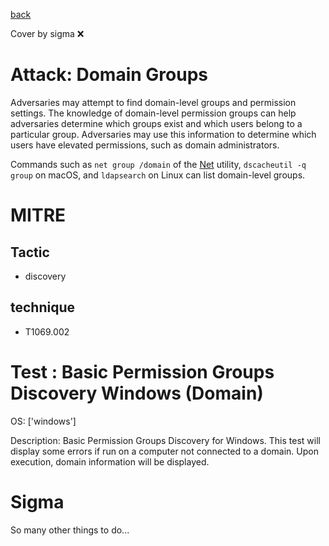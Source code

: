 [back](../index.md)

Cover by sigma :x: 

# Attack: Domain Groups

 Adversaries may attempt to find domain-level groups and permission settings. The knowledge of domain-level permission groups can help adversaries determine which groups exist and which users belong to a particular group. Adversaries may use this information to determine which users have elevated permissions, such as domain administrators.

Commands such as <code>net group /domain</code> of the [Net](https://attack.mitre.org/software/S0039) utility,  <code>dscacheutil -q group</code> on macOS, and <code>ldapsearch</code> on Linux can list domain-level groups.

# MITRE
## Tactic
  - discovery

## technique
  - T1069.002

# Test : Basic Permission Groups Discovery Windows (Domain)

OS: ['windows']

Description: Basic Permission Groups Discovery for Windows. This test will display some errors if run on a computer not connected to a domain. Upon execution, domain
information will be displayed.


# Sigma

 So many other things to do...